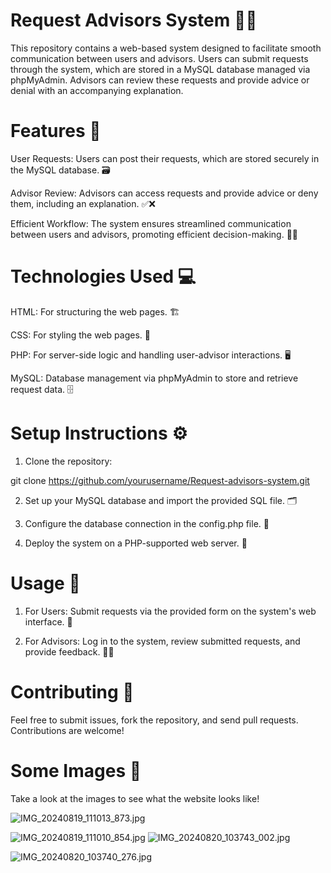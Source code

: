 # Request Advisors System 📑💼

This repository contains a web-based system designed to facilitate smooth communication between users and advisors. Users can submit requests through the system, which are stored in a MySQL database managed via phpMyAdmin. Advisors can review these requests and provide advice or denial with an accompanying explanation.

# Features 🚀

User Requests: Users can post their requests, which are stored securely in the MySQL database. 🗃️

Advisor Review: Advisors can access requests and provide advice or deny them, including an explanation. ✅❌

Efficient Workflow: The system ensures streamlined communication between users and advisors, promoting efficient decision-making. 🔄💡


# Technologies Used 💻

HTML: For structuring the web pages. 🏗️

CSS: For styling the web pages. 🎨

PHP: For server-side logic and handling user-advisor interactions. 🖥️

MySQL: Database management via phpMyAdmin to store and retrieve request data. 🗄️


# Setup Instructions ⚙️

1. Clone the repository:

git clone https://github.com/yourusername/Request-advisors-system.git


2. Set up your MySQL database and import the provided SQL file. 🗂️


3. Configure the database connection in the config.php file. 🔧


4. Deploy the system on a PHP-supported web server. 🚀



# Usage 👥

1. For Users: Submit requests via the provided form on the system's web interface. 📝


2. For Advisors: Log in to the system, review submitted requests, and provide feedback. 🧑‍💼



# Contributing 🤝

Feel free to submit issues, fork the repository, and send pull requests. Contributions are welcome!

# Some Images 📸

Take a look at the images to see what the website looks like!

![IMG_20240819_111013_873.jpg](https://github.com/user-attachments/assets/b440ac22-0018-48a4-877f-8aff7bec6879)

![IMG_20240819_111010_854.jpg](https://github.com/user-attachments/assets/9ef97f83-467a-4de9-a966-c90d7dd8f05f)
![IMG_20240820_103743_002.jpg](https://github.com/user-attachments/assets/272b672a-087c-47bc-95c8-175787e0e8d5)

![IMG_20240820_103740_276.jpg](https://github.com/user-attachments/assets/7368e738-a9d8-4146-95e1-b72f8100ea7f)
